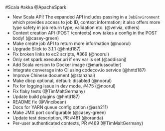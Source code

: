 #Scala #akka @ApacheSpark

* New Scala API!   The expanded API includes passing in a `JobEnvironment` which provides access to job ID, context information; it also offers more type safety in job return type, validation etc. (@velvia, others)
* Context creation API (POST /contexts) now takes a config in the POST body!  (@casey-green)
* Make create job API to return more information (@noorul)
* Upgrade Slick to 3.1.1 (@hntd187)
* Fix broken links to ec2 scripts, #369 (@noorul)
* Only set spark.executor.uri if env var is set (@addisonj)
* Add Scala version to Docker image (@mariussoutier)
* Integrate converage into CI using codecov.io service (@hntd187)
* Improve Chinese document (@stanzhai)
* Make dbcp optional, default: disabled (@noorul)
* Fix for logging issue in dev mode, #475 (@noorul)
* Fix flaky tests (@TimMaltGermany)
* Update build plugins (@hntd187)
* README fix (@Vincibean)
* Docs for YARN queue config option (@ash211)
* Make JMX port configurable (@casey-green)
* Update test description, PR #481 (@oranda)
* Per-user authenticated contexts, PR #469 (@TimMaltGermany)
